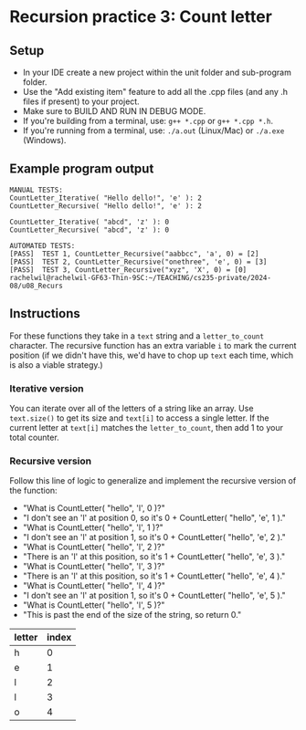 # Recursion practice 3: Count letter

## Setup
- In your IDE create a new project within the unit folder and sub-program folder.
- Use the "Add existing item" feature to add all the .cpp files (and any .h files if present) to your project.
- Make sure to BUILD AND RUN IN DEBUG MODE.
- If you're building from a terminal, use: `g++ *.cpp` or `g++ *.cpp *.h`.
- If you're running from a terminal, use: `./a.out` (Linux/Mac) or `./a.exe` (Windows).


## Example program output
```
MANUAL TESTS:
CountLetter_Iterative( "Hello dello!", 'e' ): 2
CountLetter_Recursive( "Hello dello!", 'e' ): 2

CountLetter_Iterative( "abcd", 'z' ): 0
CountLetter_Recursive( "abcd", 'z' ): 0

AUTOMATED TESTS:
[PASS]  TEST 1, CountLetter_Recursive("aabbcc", 'a', 0) = [2]
[PASS]  TEST 2, CountLetter_Recursive("onethree", 'e', 0) = [3]
[PASS]  TEST 3, CountLetter_Recursive("xyz", 'X', 0) = [0]
rachelwil@rachelwil-GF63-Thin-9SC:~/TEACHING/cs235-private/2024-08/u08_Recurs
```

## Instructions

For these functions they take in a `text` string and a `letter_to_count` character. The recursive function has an extra variable `i` to mark the current position (if we didn't have this, we'd have to chop up `text` each time, which is also a viable strategy.)

### Iterative version
You can iterate over all of the letters of a string like an array. Use `text.size()` to get its size and `text[i]` to access a single letter. If the current letter at `text[i]` matches the `letter_to_count`, then add 1 to your total counter.


### Recursive version
Follow this line of logic to generalize and implement the recursive version of the function:

- "What is CountLetter( "hello", 'l', 0 )?"
- "I don't see an 'l' at position 0, so it's 0 + CountLetter( "hello", 'e', 1 )."
- "What is CountLetter( "hello", 'l', 1 )?"
- "I don't see an 'l' at position 1, so it's 0 + CountLetter( "hello", 'e', 2 )."
- "What is CountLetter( "hello", 'l', 2 )?"
- "There is an 'l' at this position, so it's 1 + CountLetter( "hello", 'e', 3 )."
- "What is CountLetter( "hello", 'l', 3 )?"
- "There is an 'l' at this position, so it's 1 + CountLetter( "hello", 'e', 4 )."
- "What is CountLetter( "hello", 'l', 4 )?"
- "I don't see an 'l' at position 1, so it's 0 + CountLetter( "hello", 'e', 5 )."
- "What is CountLetter( "hello", 'l', 5 )?"
- "This is past the end of the size of the string, so return 0."


| letter | index |
|--------|-------|
| h      | 0     |
| e      | 1     |
| l      | 2     |
| l      | 3     |
| o      | 4     |


